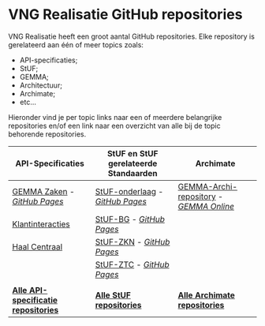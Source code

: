 # VNG Realisatie GitHub repositories

VNG Realisatie heeft een groot aantal GitHub repositories. Elke repository is gerelateerd aan één of meer topics zoals:
* API-specificaties;
* StUF;
* GEMMA;
* Architectuur;
* Archimate;
* etc...

Hieronder vind je per topic links naar een of meerdere belangrijke repositories en/of een link naar een overzicht van alle bij de topic behorende repositories.

| API-Specificaties| StUF en StUF gerelateerde Standaarden | Archimate |
| --- | --- | --- |
| [GEMMA Zaken](https://github.com/VNG-Realisatie/gemma-zaken) - [_GitHub Pages_](https://vng-realisatie.github.io/gemma-zaken) | [StUF-onderlaag](https://github.com/VNG-Realisatie/StUF-onderlaag) - [_GitHub Pages_](https://vng-realisatie.github.io/StUF-onderlaag) | [GEMMA-Archi-repository](https://github.com/VNG-Realisatie/GEMMA-Archi-repository) - [_GEMMA Online_](https://gemmaonline.nl/) |
| [Klantinteracties](https://github.com/VNG-Realisatie/klantinteracties) | [StUF-BG](https://github.com/VNG-Realisatie/StUF-BG) - [_GitHub Pages_](https://vng-realisatie.github.io/StUF-BG) |  |
| [Haal Centraal](https://github.com/VNG-Realisatie/Haal-Centraal/) | [StUF-ZKN](https://github.com/VNG-Realisatie/StUF-ZKN) - [_GitHub Pages_](https://vng-realisatie.github.io/StUF-ZKN) |  |
|  | [StUF-ZTC](https://github.com/VNG-Realisatie/StUF-ZTC) - [_GitHub Pages_](https://vng-realisatie.github.io/StUF-ZTC) |  |
|  |  |  |
| **[Alle API-specificatie repositories](https://github.com/search?q=org%3AVNG-Realisatie+topic%3Aapi-specification&type=repositories)** | **[Alle StUF repositories](https://github.com/search?q=org%3AVNG-Realisatie+topic%3Astuf&type=repositories)** | **[Alle Archimate repositories](https://github.com/search?q=org%3AVNG-Realisatie+topic%3Aarchimate&type=repositories)** |
